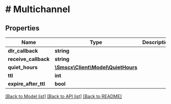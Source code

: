 # # Multichannel

## Properties

Name | Type | Description | Notes
------------ | ------------- | ------------- | -------------
**dlr_callback** | **string** |  |
**receive_callback** | **string** |  |
**quiet_hours** | [**\Smscx\Client\Model\QuietHours**](QuietHours.md) |  |
**ttl** | **int** |  |
**expire_after_ttl** | **bool** |  |

[[Back to Model list]](../../README.md#models) [[Back to API list]](../../README.md#endpoints) [[Back to README]](../../README.md)
